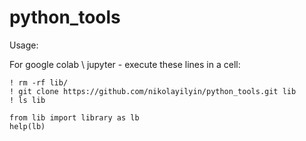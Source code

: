 # python_tools


Usage:

For google colab \ jupyter - execute these lines in a cell:

```
! rm -rf lib/
! git clone https://github.com/nikolayilyin/python_tools.git lib
! ls lib

from lib import library as lb
help(lb)
```

